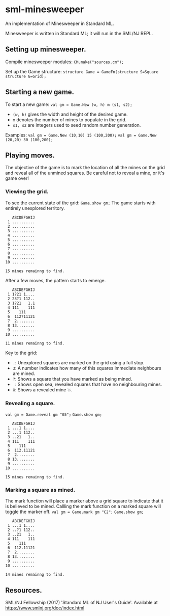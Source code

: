 # sml-minesweeper
An implementation of Minesweeper in Standard ML.

Minesweeper is written in Standard ML; it will run in the SML/NJ REPL.

## Setting up minesweeper.
Compile minesweeper modules:
`CM.make("sources.cm");`

Set up the Game structure:
`structure Game = GameFn(structure S=Square structure G=Grid);`

## Starting a new game.
To start a new game:
`val gm = Game.New (w, h) m (s1, s2);`
- `(w, h)` gives the width and height of the desired game.
- `m` denotes the number of mines to populate in the grid.
- `s1, s2` are integers used to seed random number generation.

Examples:
`val gm = Game.New (10,10) 15 (100,200);`
`val gm = Game.New (20,20) 30 (100,200);`

## Playing moves.
The objective of the game is to mark the location of all the mines on the grid and reveal all of the unmined squares. Be careful not to reveal a mine, or it's game over!

### Viewing the grid.
To see the current state of the grid:
`Game.show gm;`
The game starts with entirely unexplored territory.
```
   ABCDEFGHIJ
 1 ..........
 2 ..........
 3 ..........
 4 ..........
 5 ..........
 6 ..........
 7 ..........
 8 ..........
 9 ..........
10 ..........

15 mines remainng to find.
```
After a few moves, the pattern starts to emerge.
```
   ABCDEFGHIJ
 1 1?21 1....
 2 23?1 112..
 3 1?21   1.1
 4 111    111
 5    111
 6  112?11121
 7  2........
 8 13........
 9 ..........
10 ..........

11 mines remainng to find.
```
Key to the grid:
- `.`: Unexplored squares are marked on the grid using a full stop.
- `3`: A number indicates how many of this squares immediate neighbours are mined.
- `?`: Shows a square that you have marked as being mined.
- ` `: Shows open sea, revealed squares that have no neighbouring mines.
- `X`: Shows a revealed mine 💥.

### Revealing a square.
`val gm = Game.reveal gm "G5";`
`Game.show gm;`

```
   ABCDEFGHIJ
 1 ...1 1....
 2 ...1 112..
 3 ..21   1..
 4 111    111
 5    111
 6  112.11121
 7  2........
 8 13........
 9 ..........
10 ..........

15 mines remainng to find.
```

### Marking a square as mined.
The mark function will place a marker above a grid square to indicate that it is believed to be mined. Callling the mark function on a marked square will toggle the marker off.
`val gm = Game.mark gm "C2";`
`Game.show gm;`
```
   ABCDEFGHIJ
 1 ...1 1....
 2 ..?1 112..
 3 ..21   1..
 4 111    111
 5    111
 6  112.11121
 7  2........
 8 13........
 9 ..........
10 ..........

14 mines remainng to find.
```

## Resources.

SML/NJ Fellowship (2017) 'Standard ML of NJ User's Guide'. Available at https://www.smlnj.org/doc/index.html
